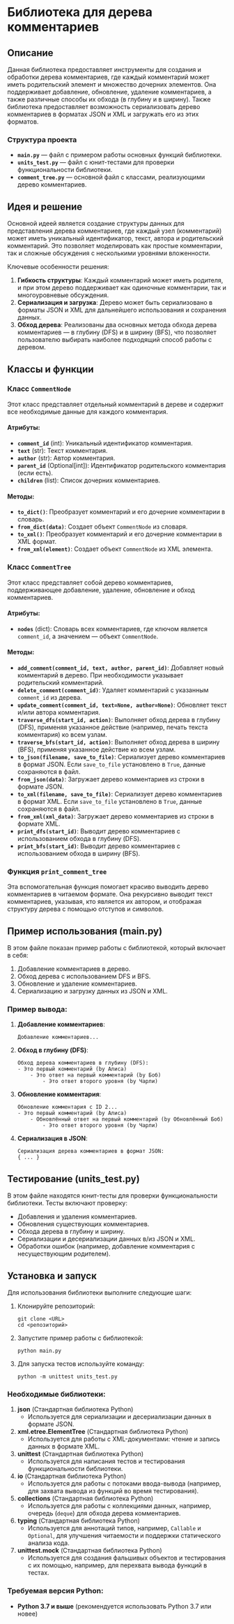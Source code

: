 # Библиотека для дерева комментариев

## Описание

Данная библиотека предоставляет инструменты для создания и обработки дерева комментариев, где каждый комментарий может иметь родительский элемент и множество дочерних элементов. Она поддерживает добавление, обновление, удаление комментариев, а также различные способы их обхода (в глубину и в ширину). Также библиотека предоставляет возможность сериализовать дерево комментариев в форматах JSON и XML и загружать его из этих форматов.

### Структура проекта

- **`main.py`** — файл с примером работы основных функций библиотеки.
- **`units_test.py`** — файл с юнит-тестами для проверки функциональности библиотеки.
- **`comment_tree.py`** — основной файл с классами, реализующими дерево комментариев.

## Идея и решение

Основной идеей является создание структуры данных для представления дерева комментариев, где каждый узел (комментарий) может иметь уникальный идентификатор, текст, автора и родительский комментарий. Это позволяет моделировать как простые комментарии, так и сложные обсуждения с несколькими уровнями вложенности.

Ключевые особенности решения:

1. **Гибкость структуры**: Каждый комментарий может иметь родителя, и при этом дерево поддерживает как одиночные комментарии, так и многоуровневые обсуждения.
2. **Сериализация и загрузка**: Дерево может быть сериализовано в форматы JSON и XML для дальнейшего использования и сохранения данных.
3. **Обход дерева**: Реализованы два основных метода обхода дерева комментариев — в глубину (DFS) и в ширину (BFS), что позволяет пользователю выбирать наиболее подходящий способ работы с деревом.

## Классы и функции

### Класс `CommentNode`

Этот класс представляет отдельный комментарий в дереве и содержит все необходимые данные для каждого комментария.

#### Атрибуты:

- **`comment_id`** (int): Уникальный идентификатор комментария.
- **`text`** (str): Текст комментария.
- **`author`** (str): Автор комментария.
- **`parent_id`** (Optional[int]): Идентификатор родительского комментария (если есть).
- **`children`** (list): Список дочерних комментариев.

#### Методы:

- **`to_dict()`**: Преобразует комментарий и его дочерние комментарии в словарь.
- **`from_dict(data)`**: Создает объект `CommentNode` из словаря.
- **`to_xml()`**: Преобразует комментарий и его дочерние комментарии в XML формат.
- **`from_xml(element)`**: Создает объект `CommentNode` из XML элемента.

### Класс `CommentTree`

Этот класс представляет собой дерево комментариев, поддерживающее добавление, удаление, обновление и обход комментариев.

#### Атрибуты:

- **`nodes`** (dict): Словарь всех комментариев, где ключом является `comment_id`, а значением — объект `CommentNode`.

#### Методы:

- **`add_comment(comment_id, text, author, parent_id)`**: Добавляет новый комментарий в дерево. При необходимости указывает родительский комментарий.
- **`delete_comment(comment_id)`**: Удаляет комментарий с указанным `comment_id` из дерева.
- **`update_comment(comment_id, text=None, author=None)`**: Обновляет текст и/или автора комментария.
- **`traverse_dfs(start_id, action)`**: Выполняет обход дерева в глубину (DFS), применяя указанное действие (например, печать текста комментария) ко всем узлам.
- **`traverse_bfs(start_id, action)`**: Выполняет обход дерева в ширину (BFS), применяя указанное действие ко всем узлам.
- **`to_json(filename, save_to_file)`**: Сериализует дерево комментариев в формат JSON. Если `save_to_file` установлено в `True`, данные сохраняются в файл.
- **`from_json(data)`**: Загружает дерево комментариев из строки в формате JSON.
- **`to_xml(filename, save_to_file)`**: Сериализует дерево комментариев в формат XML. Если `save_to_file` установлено в `True`, данные сохраняются в файл.
- **`from_xml(xml_data)`**: Загружает дерево комментариев из строки в формате XML.
- **`print_dfs(start_id)`**: Выводит дерево комментариев с использованием обхода в глубину (DFS).
- **`print_bfs(start_id)`**: Выводит дерево комментариев с использованием обхода в ширину (BFS).

### Функция `print_comment_tree`

Эта вспомогательная функция помогает красиво выводить дерево комментариев в читаемом формате. Она рекурсивно выводит текст комментариев, указывая, кто является их автором, и отображая структуру дерева с помощью отступов и символов.

## Пример использования (main.py)

В этом файле показан пример работы с библиотекой, который включает в себя:

1. Добавление комментариев в дерево.
2. Обход дерева с использованием DFS и BFS.
3. Обновление и удаление комментариев.
4. Сериализацию и загрузку данных из JSON и XML.

### Пример вывода:

1. **Добавление комментариев**:
    
    ```
    Добавление комментариев...
    ```
    
2. **Обход в глубину (DFS)**:
    
    ```
    Обход дерева комментариев в глубину (DFS):
    - Это первый комментарий (by Алиса)
        - Это ответ на первый комментарий (by Боб)
            - Это ответ второго уровня (by Чарли)
    ```
    
3. **Обновление комментария**:
    
    ```
    Обновление комментария с ID 2...
    - Это первый комментарий (by Алиса)
        - Обновлённый ответ на первый комментарий (by Обновлённый Боб)
            - Это ответ второго уровня (by Чарли)
    ```
    
4. **Сериализация в JSON**:
    
    ```
    Сериализация дерева комментариев в формат JSON:
    { ... }
    ```
    

## Тестирование (units_test.py)

В этом файле находятся юнит-тесты для проверки функциональности библиотеки. Тесты включают проверку:

- Добавления и удаления комментариев.
- Обновления существующих комментариев.
- Обхода дерева в глубину и ширину.
- Сериализации и десериализации данных в/из JSON и XML.
- Обработки ошибок (например, добавление комментария с несуществующим родителем).

## Установка и запуск

Для использования библиотеки выполните следующие шаги:

1. Клонируйте репозиторий:
    
    ```
    git clone <URL>
    cd <репозиторий>
    ```
    
2. Запустите пример работы с библиотекой:
    
    ```
    python main.py
    ```
    
3. Для запуска тестов используйте команду:
    
    ```
    python -m unittest units_test.py
    ```

### Необходимые библиотеки:

1. **json** (Стандартная библиотека Python)
    - Используется для сериализации и десериализации данных в формате JSON.
2. **xml.etree.ElementTree** (Стандартная библиотека Python)
    - Используется для работы с XML-документами: чтение и запись данных в формате XML.
3. **unittest** (Стандартная библиотека Python)
    - Используется для написания тестов и тестирования функциональности библиотеки.
4. **io** (Стандартная библиотека Python)
    - Используется для работы с потоками ввода-вывода (например, для захвата вывода из функций во время тестирования).
5. **collections** (Стандартная библиотека Python)
    - Используется для работы с коллекциями данных, например, очередь (`deque`) для обхода дерева комментариев.
6. **typing** (Стандартная библиотека Python)
    - Используется для аннотаций типов, например, `Callable` и `Optional`, для улучшения читаемости и поддержки статического анализа кода.
7. **unittest.mock** (Стандартная библиотека Python)
    - Используется для создания фальшивых объектов и тестирования с их помощью, например, для перехвата вывода функций в тестах.

### Требуемая версия Python:

- **Python 3.7 и выше** (рекомендуется использовать Python 3.7 или новее)